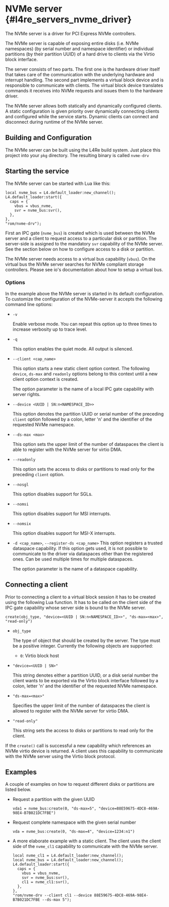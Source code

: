# NVMe server   {#l4re_servers_nvme_driver}

The NVMe server is a driver for PCI Express NVMe controllers.

The NVMe server is capable of exposing entire disks (i.e. NVMe namespaces) (by
serial number and namespace identifier) or individual partitions (by their
partition UUID) of a hard drive to clients via the Virtio block interface.

The server consists of two parts. The first one is the hardware driver itself
that takes care of the communication with the underlying hardware and interrupt
handling. The second part implements a virtual block device and is responsible
to communicate with clients. The virtual block device translates commands it
receives into NVMe requests and issues them to the hardware driver.

The NVMe server allows both statically and dynamically configured clients. A
static configuration is given priority over dynamically connecting clients and
configured while the service starts. Dynamic clients can connect and disconnect
during runtime of the NVMe server.

## Building and Configuration

The NVMe server can be built using the L4Re build system. Just place
this project into your `pkg` directory. The resulting binary is called
`nvme-drv`

## Starting the service

The NVMe server can be started with Lua like this:

    local nvme_bus = L4.default_loader:new_channel();
    L4.default_loader:start({
      caps = {
        vbus = vbus_nvme,
        svr = nvme_bus:svr(),
      },
    },
    "rom/nvme-drv");

First an IPC gate (`nvme_bus`) is created which is used between the NVMe server
and a client to request access to a particular disk or partition. The
server-side is assigned to the mandatory `svr` capability of the NVMe server.
See the section below on how to configure access to a disk or partition.

The NVMe server needs access to a virtual bus capability (`vbus`). On the
virtual bus the NVMe server searches for NVMe compliant storage controllers.
Please see io's documentation about how to setup a virtual bus.

### Options

In the example above the NVMe server is started in its default configuration.
To customize the configuration of the NVMe-server it accepts the following
command line options:

* `-v`

  Enable verbose mode. You can repeat this option up to three times to increase
  verbosity up to trace level.

* `-q`

  This option enables the quiet mode. All output is silenced.

* `--client <cap_name>`

  This option starts a new static client option context. The following
  `device`, `ds-max` and `readonly` options belong to this context until a new
  client option context is created.

  The option parameter is the name of a local IPC gate capability with server
  rights.

* `--device <UUID | SN:n<NAMESPACE_ID>>`

  This option denotes the partition UUID or serial number of the preceding
  `client` option followed by a colon, letter 'n' and the identifier of the
  requested NVMe namespace.

* `--ds-max <max>`

  This option sets the upper limit of the number of dataspaces the client is
  able to register with the NVMe server for virtio DMA.

* `--readonly`

  This option sets the access to disks or partitions to read only for the
  preceding `client` option.

* `--nosgl`

  This option disables support for SGLs.

* `--nomsi`

  This option disables support for MSI interrupts.

* `--nomsix`

  This option disables support for MSI-X interrupts.

* `-d <cap_name>`, `--register-ds <cap_name>`
  This option registers a trusted dataspace capability. If this option gets
  used, it is not possible to communicate to the driver via dataspaces other
  than the registered ones. Can be used multiple times for multiple dataspaces.

  The option parameter is the name of a dataspace capability.

## Connecting a client

Prior to connecting a client to a virtual block session it has to be created
using the following Lua function. It has to be called on the client side of the
IPC gate capability whose server side is bound to the NVMe server.

    create(obj_type, "device=<UUID | SN:n<NAMESPACE_ID>>", "ds-max=<max>", "read-only")

* `obj_type`

  The type of object that should be created by the server. The type must be a
  positive integer. Currently the following objects are supported:
  * `0`: Virtio block host

* `"device=<UUID | SN>"`

  This string denotes either a partition UUID, or a disk serial number the
  client wants to be exported via the Virtio block interface followed by a
  colon, letter 'n' and the identifier of the requested NVMe namespace.

* `"ds-max=<max>"`

  Specifies the upper limit of the number of dataspaces the client is allowed
  to register with the NVMe server for virtio DMA.

* `"read-only"`

  This string sets the access to disks or partitions to read only for the
  client.

If the `create()` call is successful a new capability which references an NVMe
virtio device is returned. A client uses this capability to communicate with
the NVMe server using the Virtio block protocol.

## Examples

A couple of examples on how to request different disks or partitions are listed
below.

* Request a partition with the given UUID

      vda1 = nvme_bus:create(0, "ds-max=5", "device=88E59675-4DC8-469A-98E4-B7B021DC7FBE")

* Request complete namespace with the given serial number

      vda = nvme_bus:create(0, "ds-max=4", "device=1234:n1")

* A more elaborate example with a static client. The client uses the client
  side of the `nvme_cl1` capability to communicate with the NVMe server.

      local nvme_cl1 = L4.default_loader:new_channel();
      local nvme_bus = L4.default_loader:new_channel();
      L4.default_loader:start({
        caps = {
          vbus = vbus_nvme,
          svr = nvme_bus:svr(),
          cl1 = nvme_cl1:svr(),
        },
      },
      "rom/nvme-drv --client cl1 --device 88E59675-4DC8-469A-98E4-B7B021DC7FBE --ds-max 5");
